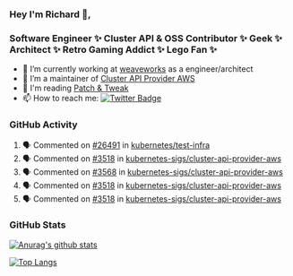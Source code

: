 ### Hey I'm Richard 👋, 

<h3 align="left">Software Engineer ✨ Cluster API & OSS Contributor ✨ Geek ✨ Architect ✨ Retro Gaming Addict ✨ Lego Fan ✨</h3>

- 🔭 I’m currently working at [weaveworks](https://github.com/weaveworks) as a engineer/architect
- 👯 I’m a maintainer of [Cluster API Provider AWS](https://github.com/kubernetes-sigs/cluster-api-provider-aws)
- 💬 I'm reading [Patch & Tweak](https://bjooks.com/products/patch-tweak-exploring-modular-synthesis)
- 📫 How to reach me: [![Twitter Badge](https://img.shields.io/badge/-@fruit_case-00acee?style=flat&logo=Twitter&logoColor=white)](https://twitter.com/intent/follow?screen_name=fruit_case "Follow on Twitter")

### GitHub Activity 

<!--START_SECTION:activity-->
1. 🗣 Commented on [#26491](https://github.com/kubernetes/test-infra/issues/26491) in [kubernetes/test-infra](https://github.com/kubernetes/test-infra)
2. 🗣 Commented on [#3518](https://github.com/kubernetes-sigs/cluster-api-provider-aws/issues/3518) in [kubernetes-sigs/cluster-api-provider-aws](https://github.com/kubernetes-sigs/cluster-api-provider-aws)
3. 🗣 Commented on [#3568](https://github.com/kubernetes-sigs/cluster-api-provider-aws/issues/3568) in [kubernetes-sigs/cluster-api-provider-aws](https://github.com/kubernetes-sigs/cluster-api-provider-aws)
4. 🗣 Commented on [#3518](https://github.com/kubernetes-sigs/cluster-api-provider-aws/issues/3518) in [kubernetes-sigs/cluster-api-provider-aws](https://github.com/kubernetes-sigs/cluster-api-provider-aws)
5. 🗣 Commented on [#3518](https://github.com/kubernetes-sigs/cluster-api-provider-aws/issues/3518) in [kubernetes-sigs/cluster-api-provider-aws](https://github.com/kubernetes-sigs/cluster-api-provider-aws)
<!--END_SECTION:activity-->

### GitHub Stats

[![Anurag's github stats](https://github-readme-stats.vercel.app/api?username=richardcase&count_private=true&show_icons=true)](https://github.com/anuraghazra/github-readme-stats)

[![Top Langs](https://github-readme-stats.vercel.app/api/top-langs/?username=richardcase&hide=html&layout=compact)](https://github.com/anuraghazra/github-readme-stats)
